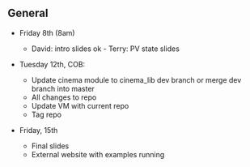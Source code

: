 ## General
- Friday 8th (8am)
    - David: intro slides
ok  - Terry: PV state slides

- Tuesday 12th, COB:
    - Update cinema module to cinema_lib dev branch or merge dev branch into master
    - All changes to repo
    - Update VM with current repo
    - Tag repo

- Friday, 15th
    - Final slides
    - External website with examples running

